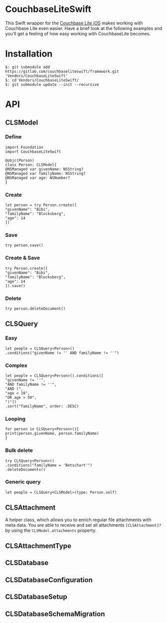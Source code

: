 # CouchbaseLiteSwift

This Swift wrapper for the [Couchbase Lite iOS](https://github.com/couchbase/couchbase-lite-ios) makes working with Couchbase Lite even easier. Have a brief look at the following examples and you'll get a feeling of how easy working with CouchbaseLite becomes.

# Installation

```
$: git submodule add https://gitlab.com/couchbaseliteswift/framework.git 'Vendors/CouchbaseLiteSwift'
$: cd Vendors/CouchbaseLiteSwift/
$: git submodule update --init --recursive
```

# API

## CLSModel

### Define

```
import Foundation
import CouchbaseLiteSwift

@objc(Person)
class Person: CLSModel{
@NSManaged var givenName: NSString?
@NSManaged var familyName: NSString?
@NSManaged var age: NSNumber?
}
```

### Create
```
let person = try Person.create([
"givenName": "Bibi",
"familyName": "Blocksberg",
"age": 14
])
```

### Save
```
try person.save()
```

### Create & Save
```
try Person.create([
"givenName": "Bibi",
"familyName": "Blocksberg",
"age": 14
]).save()
```

### Delete
```
try person.deleteDocument()
```

## CLSQuery

### Easy

```
let people = CLSQuery<Person>()
.conditions("givenName != '' AND familyName != ''")
```

### Complex

```
let people = CLSQuery<Person>().conditions([
"givenName != ''",
"AND familyName != ''",
"AND (",
"age < 18",
"OR age > 50",
")"])
.sort("familyName", order: .DESC)
```

### Looping
```
for person in CLSQuery<Person>(){
print(person.givenName, person.familyName)
}
```

### Bulk delete

```
try CLSQuery<Person>()
.conditions("familyName = 'Betschart'")
.deleteDocuments()
```

### Generic query

```
let people = CLSQuery<CLSModel>(type: Person.self)
```

## CLSAttachment

A helper class, which allows you to enrich regular file attachments with meta data.
You are able to receive and set all attachments `[CLSAttachment]?` by using the `CLSModel.attachments` property.

## CLSAttachmentType

## CLSDatabase

## CLSDatabaseConfiguration

## CLSDatabaseSetup

## CLSDatabaseSchemaMigration
